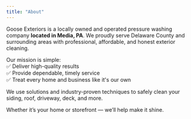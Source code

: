 ```yaml
---
title: "About"
---
```


Goose Exteriors is a locally owned and operated pressure washing company **located in Media, PA**. We proudly serve Delaware County and surrounding areas with professional, affordable, and honest exterior cleaning.

Our mission is simple:  
✅ Deliver high-quality results  
✅ Provide dependable, timely service  
✅ Treat every home and business like it's our own

We use solutions and industry-proven techniques to safely clean your siding, roof, driveway, deck, and more.

Whether it’s your home or storefront — we’ll help make it shine.
